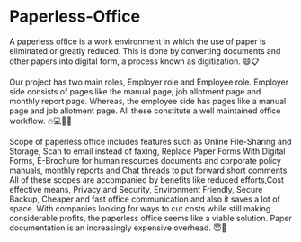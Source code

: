 # Paperless-Office

A paperless office is a work environment in which the use of paper is eliminated or greatly reduced. This is done by converting documents and other papers into digital form, a process known as digitization. :smile::clipboard:

Our project has two main roles, Employer role and Employee role. Employer side consists of pages like the manual page, job allotment page and monthly report page. Whereas, the employee side has pages like a manual page and job allotment page. All these constitute a well maintained office workflow. :fire::computer::iphone::tada:

Scope of paperless office includes features such as Online File-Sharing and Storage, Scan to email instead of faxing, Replace Paper Forms With Digital Forms, E-Brochure for human resources documents and corporate policy manuals, monthly reports and Chat threads to put forward short comments. All of these scopes are accompanied by benefits like reduced efforts,Cost effective means, Privacy and Security, Environment Friendly, Secure Backup, Cheaper and fast office communication and also it saves a lot of space. With companies looking for ways to cut costs while still making considerable profits, the paperless office seems like a viable solution. Paper documentation is an increasingly expensive overhead. :innocent::blue_heart:
